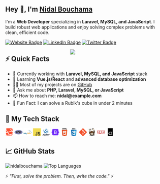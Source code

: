 <h2>Hey 👋, I'm <a href="https://github.com/nidal-bouchama">Nidal Bouchama</a></h2>
<p>I'm a <strong>Web Developer</strong> specializing in <strong>Laravel, MySQL, and JavaScript</strong>. I build robust web applications and enjoy solving complex problems with clean, efficient code.</p>

<p>
  <a href="https://nidalbouchama.com"><img src="https://img.shields.io/badge/-nidalbouchama.com-4E69C8?style=flat-square&amp;labelColor=4E69C8&amp;logo=Firefox&amp;link=https://nidalbouchama.com" alt="Website Badge"></a>
  <a href="https://www.linkedin.com/in/nidal-bouchama"><img src="https://img.shields.io/badge/-@nidalbouchama-0077B5?style=flat-square&amp;labelColor=0077B5&amp;logo=LinkedIn&amp;link=https://www.linkedin.com/in/nidalbouchama" alt="LinkedIn Badge"></a>
  <a href="https://x.com/Goat_nidal27"><img src="https://img.shields.io/badge/-@nidalbouchama-1DA1F2?style=flat-square&amp;labelColor=1DA1F2&amp;logo=Twitter&amp;link=https://twitter.com/nidalbouchama" alt="Twitter Badge"></a>
</p>

<img align="right" src="https://media.giphy.com/media/ZVik7pBtu9dNS/giphy.gif" width="300" />

<h2>⚡️ Quick Facts</h2>
<ul>
  <li>🔭 Currently working with <strong>Laravel, MySQL, and JavaScript</strong> stack</li>
  <li>🌱 Learning <strong>Vue.js/React</strong> and <strong>advanced database optimization</strong></li>
  <li>👨‍💻 Most of my projects are on <a href="https://github.com/nidalbouchama">GitHub</a></li>
  <li>💬 Ask me about <strong>PHP, Laravel, MySQL, or JavaScript</strong></li>
  <li>📫 How to reach me: <strong>nidal@example.com</strong></li>
  <li>🎉 Fun Fact: I can solve a Rubik's cube in under 2 minutes</li>
</ul>

<h2>🚀 My Tech Stack</h2>
<p align="left">
  <img src="https://raw.githubusercontent.com/devicons/devicon/master/icons/laravel/laravel-plain-wordmark.svg" alt="laravel" width="25" height="25" />
  <img src="https://raw.githubusercontent.com/devicons/devicon/master/icons/php/php-original.svg" alt="php" width="25" height="25" />
  <img src="https://raw.githubusercontent.com/devicons/devicon/master/icons/mysql/mysql-original-wordmark.svg" alt="mysql" width="25" height="25" />
  <img src="https://raw.githubusercontent.com/devicons/devicon/master/icons/javascript/javascript-original.svg" alt="javascript" width="25" height="25" />
  <img src="https://raw.githubusercontent.com/devicons/devicon/master/icons/jquery/jquery-original-wordmark.svg" alt="jquery" width="25" height="25" />
  <img src="https://raw.githubusercontent.com/devicons/devicon/master/icons/bootstrap/bootstrap-plain.svg" alt="bootstrap" width="25" height="25" />
  <img src="https://raw.githubusercontent.com/devicons/devicon/master/icons/html5/html5-original-wordmark.svg" alt="html5" width="25" height="25" />
  <img src="https://raw.githubusercontent.com/devicons/devicon/master/icons/css3/css3-original-wordmark.svg" alt="css3" width="25" height="25" />
  <img src="https://raw.githubusercontent.com/devicons/devicon/master/icons/git/git-original.svg" alt="git" width="25" height="25" />
  <img src="https://raw.githubusercontent.com/devicons/devicon/master/icons/composer/composer-original.svg" alt="composer" width="25" height="25" />
  <img src="https://raw.githubusercontent.com/devicons/devicon/master/icons/npm/npm-original-wordmark.svg" alt="npm" width="25" height="25" />
  <img src="https://raw.githubusercontent.com/devicons/devicon/master/icons/ubuntu/ubuntu-plain.svg" alt="ubuntu" width="25" height="25" />
</p>

<h2>📈 GitHub Stats</h2>
<p>
  <img src="https://github-readme-stats.vercel.app/api?username=nidalbouchama&show_icons=true&count_private=true" alt="nidalbouchama" />
  <img src="https://github-readme-stats.vercel.app/api/top-langs/?username=nidalbouchama&layout=compact" alt="Top Languages" />
</p>

<p>⚡ <em>"First, solve the problem. Then, write the code."</em> ⚡</p>
